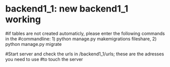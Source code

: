 # backend1_1: new backend1_1 working 
#if tables are not created automaticly, please enter the following commands in the 
#commandline: 1) python manage.py makemigrations fileshare, 2) python manage.py migrate

#Start server and check the urls in /backend1_1/urls; these are the adresses you need to use 
#to touch the server 
              
